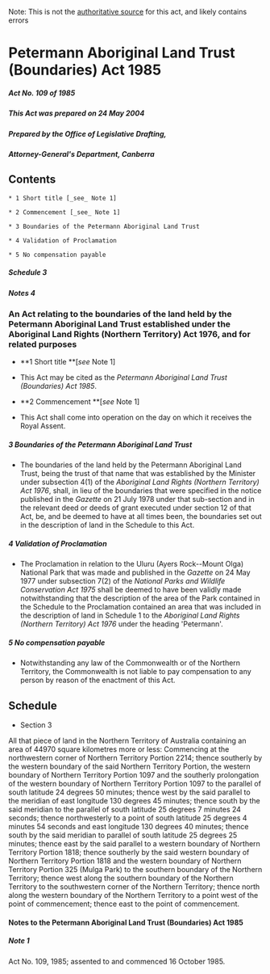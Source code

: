 Note: This is not the [authoritative source](https://www.comlaw.gov.au/Details/C2004C00701) for this act, and likely contains errors

# Petermann Aboriginal Land Trust (Boundaries) Act 1985

##### Act No. 109 of 1985

##### This Act was prepared on 24 May 2004

##### Prepared by the Office of Legislative Drafting,
##### Attorney-General's Department, Canberra


## Contents

    * 1 Short title [_see_ Note 1] 

    * 2 Commencement [_see_ Note 1] 

    * 3 Boundaries of the Petermann Aboriginal Land Trust 

    * 4 Validation of Proclamation 

    * 5 No compensation payable 

##### Schedule	3

##### Notes	4

### An Act relating to the boundaries of the land held by the Petermann Aboriginal Land Trust established under the Aboriginal Land Rights (Northern Territory) Act 1976, and for related purposes

   * **1  Short title **[_see_ Note 1]

   * This Act may be cited as the _Petermann Aboriginal Land Trust (Boundaries) Act 1985_.

   * **2  Commencement **[_see_ Note 1]

   * This Act shall come into operation on the day on which it receives the Royal Assent.

##### 3  Boundaries of the Petermann Aboriginal Land Trust

   * The boundaries of the land held by the Petermann Aboriginal Land Trust, being the trust of that name that was established by the Minister under subsection 4(1) of the _Aboriginal Land Rights (Northern Territory) Act 1976_, shall, in lieu of the boundaries that were specified in the notice published in the _Gazette_ on 21 July 1978 under that sub-section and in the relevant deed or deeds of grant executed under section 12 of that Act, be, and be deemed to have at all times been, the boundaries set out in the description of land in the Schedule to this Act.

##### 4  Validation of Proclamation

   * The Proclamation in relation to the Uluru (Ayers Rock--Mount Olga) National Park that was made and published in the _Gazette_ on 24 May 1977 under subsection 7(2) of the _National Parks and Wildlife Conservation Act 1975_ shall be deemed to have been validly made notwithstanding that the description of the area of the Park contained in the Schedule to the Proclamation contained an area that was included in the description of land in Schedule 1 to the _Aboriginal Land Rights (Northern Territory) Act 1976_ under the heading 'Petermann'.

##### 5  No compensation payable

   * Notwithstanding any law of the Commonwealth or of the Northern Territory, the Commonwealth is not liable to pay compensation to any person by reason of the enactment of this Act.

## Schedule  

  * Section 3

 All that piece of land in the Northern Territory of Australia containing an area of 44970 square kilometres more or less: Commencing at the northwestern corner of Northern Territory Portion 2214; thence southerly by the western boundary of the said Northern Territory Portion, the western boundary of Northern Territory Portion 1097 and the southerly prolongation of the western boundary of Northern Territory Portion 1097 to the parallel of south latitude 24 degrees 50 minutes; thence west by the said parallel to the meridian of east longitude 130 degrees 45 minutes; thence south by the said meridian to the parallel of south latitude 25 degrees 7 minutes 24 seconds; thence northwesterly to a point of south latitude 25 degrees 4 minutes 54 seconds and east longitude 130 degrees 40 minutes; thence south by the said meridian to parallel of south latitude 25 degrees 25 minutes; thence east by the said parallel to a western boundary of Northern Territory Portion 1818; thence southerly by the said western boundary of Northern Territory Portion 1818 and the western boundary of Northern Territory Portion 325 (Mulga Park) to the southern boundary of the Northern Territory; thence west along the southern boundary of the Northern Territory to the southwestern corner of the Northern Territory; thence north along the western boundary of the Northern Territory to a point west of the point of commencement; thence east to the point of commencement.

#### Notes to the Petermann Aboriginal Land Trust (Boundaries) Act 1985

##### Note 1

Act No. 109, 1985; assented to and commenced 16 October 1985.


